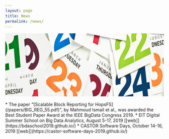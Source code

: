```yaml
---
layout: page
title: News
permalink: /news/
---
```


<center><img src="/images/news.jpg" width="1000" height="200" align="center"></center>

<br>
* The paper "[Scalable Block Reporting for HopsFS](/papers/BIG_REG_55.pdf)", by Mahmoud Ismail et al., was awarded the Best Student Paper Award at the IEEE BigData Congress 2019.
* EIT Digital Summer School on Big Data Analytics, August 5-17, 2019 [[web]](https://bdaschool2019.github.io/)
* CASTOR Software Days, October 14-16, 2019 [[web]](https://castor-software-days-2019.github.io/)



